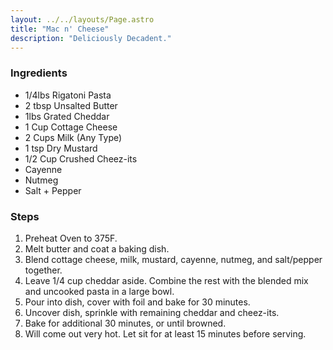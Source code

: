 ```yaml
---
layout: ../../layouts/Page.astro
title: "Mac n' Cheese"
description: "Deliciously Decadent."
---
```


### Ingredients

*   1/4lbs Rigatoni Pasta
*   2 tbsp Unsalted Butter
*   1lbs Grated Cheddar
*   1 Cup Cottage Cheese
*   2 Cups Milk (Any Type)
*   1 tsp Dry Mustard
*   1/2 Cup Crushed Cheez-its
*   Cayenne
*   Nutmeg
*   Salt + Pepper

### Steps

1.  Preheat Oven to 375F.
2.  Melt butter and coat a baking dish.
3.  Blend cottage cheese, milk, mustard, cayenne, nutmeg, and salt/pepper together.
4.  Leave 1/4 cup cheddar aside. Combine the rest with the blended mix and uncooked pasta in a large bowl.
5.  Pour into dish, cover with foil and bake for 30 minutes.
6.  Uncover dish, sprinkle with remaining cheddar and cheez-its.
7.  Bake for additional 30 minutes, or until browned.
8.  Will come out very hot. Let sit for at least 15 minutes before serving.